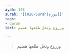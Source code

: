 ```yaml
---
ayah: 148
surah: '[[026-Surah|سورة]]'
tags:
- quran
text: وزروع ونخل طلعها هضيم

---
```

> وزروع ونخل طلعها هضيم
